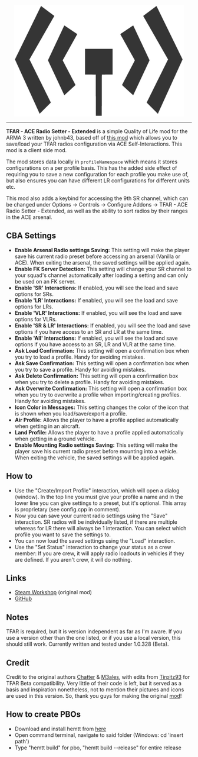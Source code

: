 <p align="center">
	<img width="460" height="300" src="https://github.com/johnb432/ACE-TFAR-Setter-Extended/blob/main/image_src/logo_large_grey_alpha.png?raw=true">
</p>

***

**TFAR - ACE Radio Setter - Extended** is a simple Quality of Life mod for the ARMA 3 written by johnb43, based off of [this mod](https://github.com/Tirpitz93/ACE-TFAR-Setter) which allows you to save/load your TFAR radios configuration via ACE Self-Interactions. This mod is a client side mod.

The mod stores data locally in `profileNamespace` which means it stores configurations on a per profile basis. This has the added side effect of requiring you to save a new configuration for each profile you make use of, but also ensures you can have different LR configurations for different units etc.

This mod also adds a keybind for accessing the 9th SR channel, which can be changed under Options -> Controls -> Configure Addons -> TFAR - ACE Radio Setter - Extended, as well as the ability to sort radios by their ranges in the ACE arsenal.

<h2>CBA Settings</h2>

* **Enable Arsenal Radio settings Saving:** This setting will make the player save his current radio preset before accessing an arsenal (Vanilla or ACE). When exiting the arsenal, the saved settings will be applied again.
* **Enable FK Server Detection:** This setting will change your SR channel to your squad's channel automatically after loading a setting and can only be used on an FK server.
* **Enable 'SR' Interactions:** If enabled, you will see the load and save options for SRs.
* **Enable 'LR' Interactions:** If enabled, you will see the load and save options for LRs.
* **Enable 'VLR' Interactions:** If enabled, you will see the load and save options for VLRs.
* **Enable 'SR & LR' Interactions:** If enabled, you will see the load and save options if you have access to an SR and LR at the same time.
* **Enable 'All' Interactions:** If enabled, you will see the load and save options if you have access to an SR, LR and VLR at the same time.
* **Ask Load Confirmation:** This setting will open a confirmation box when you try to load a profile. Handy for avoiding mistakes.
* **Ask Save Confirmation:** This setting will open a confirmation box when you try to save a profile. Handy for avoiding mistakes.
* **Ask Delete Confirmation:** This setting will open a confirmation box when you try to delete a profile. Handy for avoiding mistakes.
* **Ask Overwrite Confirmation:** This setting will open a confirmation box when you try to overwrite a profile when importing/creating profiles. Handy for avoiding mistakes.
* **Icon Color in Messages:** This setting changes the color of the icon that is shown when you load/save/export a profile.
* **Air Profile:** Allows the player to have a profile applied automatically when getting in an aircraft.
* **Land Profile:** Allows the player to have a profile applied automatically when getting in a ground vehicle.
* **Enable Mounting Radio settings Saving:** This setting will make the player save his current radio preset before mounting into a vehicle. When exiting the vehicle, the saved settings will be applied again.

<h2>How to</h2>

* Use the "Create/Import Profile" interaction, which will open a dialog (window). In the top line you must give your profile a name and in the lower line you can give settings to a preset, but it's optional. This array is proprietary (see config.cpp in comment).
* Now you can save your current radio settings using the "Save" interaction. SR radios will be individually listed, if there are multiple whereas for LR there will always be 1 interaction. You can select which profile you want to save the settings to.
* You can now load the saved settings using the "Load" interaction.
* Use the "Set Status" interaction to change your status as a crew member:
    If you are crew, it will apply radio loadouts in vehicles if they are defined.
    If you aren't crew, it will do nothing.

<h2>Links</h2>

* [Steam Workshop](https://steamcommunity.com/sharedfiles/filedetails/?id=1909836103) (original mod)
* [GitHub](https://github.com/johnb432/ACE-TFAR-Setter-Extended)

<h2>Notes</h2>

TFAR is required, but it is version independent as far as I'm aware. If you use a version other than the one listed, or if you use a local version, this should still work. Currently written and tested under 1.0.328 (Beta).

<h2>Credit</h2>

Credit to the original authors [Chatter](https://github.com/RTO-Chatter) & [M3ales](https://github.com/M3ales), with edits from [Tirpitz93](https://github.com/Tirpitz93) for TFAR Beta compatibility. Very little of their code is left, but it served as a basis and inspiration nonetheless, not to mention their pictures and icons are used in this version. So, thank you guys for making the original [mod](https://github.com/Tirpitz93/ACE-TFAR-Setter)!

<h2>How to create PBOs</h2>

* Download and install hemtt from [here](https://github.com/BrettMayson/HEMTT)
* Open command terminal, navigate to said folder (Windows: cd 'insert path')
* Type "hemtt build" for pbo, "hemtt build --release" for entire release
